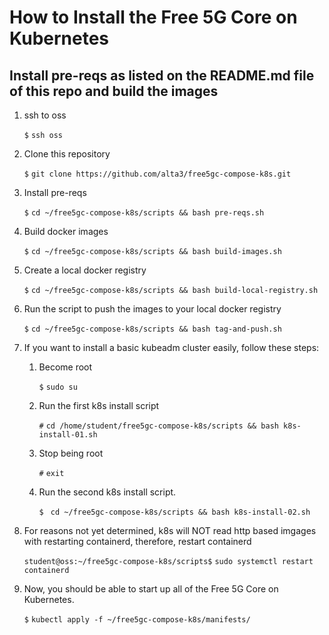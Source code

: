 # How to Install the Free 5G Core on Kubernetes

## Install pre-reqs as listed on the README.md file of this repo and build the images

1. ssh to oss

   `$`  `ssh oss`

0. Clone this repository

    `$` `git clone https://github.com/alta3/free5gc-compose-k8s.git`

0. Install pre-reqs

    `$` `cd ~/free5gc-compose-k8s/scripts && bash pre-reqs.sh`

0. Build docker images

    `$` `cd ~/free5gc-compose-k8s/scripts && bash build-images.sh`

0. Create a local docker registry

    `$` `cd ~/free5gc-compose-k8s/scripts && bash build-local-registry.sh`

0. Run the script to push the images to your local docker registry

    `$` `cd ~/free5gc-compose-k8s/scripts && bash tag-and-push.sh`

0. If you want to install a basic kubeadm cluster easily, follow these steps:

    1. Become root

        `$` `sudo su`

    0. Run the first k8s install script

        `#` `cd /home/student/free5gc-compose-k8s/scripts && bash k8s-install-01.sh`

    0. Stop being root

        `#` `exit`

    0. Run the second k8s install script.

        `$` ` cd ~/free5gc-compose-k8s/scripts && bash k8s-install-02.sh`

0. For reasons not yet determined, k8s will NOT read http based imgages with restarting containerd, therefore, restart containerd

    `student@oss:~/free5gc-compose-k8s/scripts$` `sudo systemctl restart containerd`

0. Now, you should be able to start up all of the Free 5G Core on Kubernetes.

    `$` `kubectl apply -f ~/free5gc-compose-k8s/manifests/`
   
